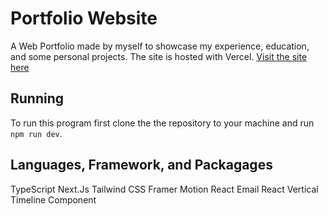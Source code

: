 # Portfolio Website

A Web Portfolio made by myself to showcase my experience, education, and some personal projects.
The site is hosted with Vercel. [Visit the site here](temp)

## Running

To run this program first clone the the repository to your machine and run 
`npm run dev`.

## Languages, Framework, and Packagages

TypeScript
Next.Js
Tailwind CSS
Framer Motion
React Email
React Vertical Timeline Component

